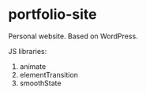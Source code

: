 portfolio-site
==============

Personal website. Based on WordPress.

JS libraries:
1. animate
2. elementTransition
3. smoothState
